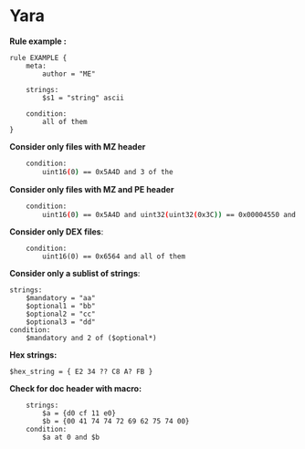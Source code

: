 # Yara

**Rule example :**

```
rule EXAMPLE {
    meta:
        author = "ME"

    strings:
        $s1 = "string" ascii

    condition:
        all of them
}
```

**Consider only files with MZ header**
```bash
    condition:
        uint16(0) == 0x5A4D and 3 of the
```

**Consider only files with MZ and PE header**
```bash
    condition:
        uint16(0) == 0x5A4D and uint32(uint32(0x3C)) == 0x00004550 and 2 of them
```

**Consider only DEX files**:
```
    condition:
        uint16(0) == 0x6564 and all of them
```

**Consider only a sublist of strings**:
```
strings:
    $mandatory = "aa"
    $optional1 = "bb"
    $optional2 = "cc"
    $optional3 = "dd"
condition:
    $mandatory and 2 of ($optional*)
```

**Hex strings:**
```
$hex_string = { E2 34 ?? C8 A? FB }
```

**Check for doc header with macro:**
```
    strings:
        $a = {d0 cf 11 e0}
        $b = {00 41 74 74 72 69 62 75 74 00}
    condition:
        $a at 0 and $b
```
